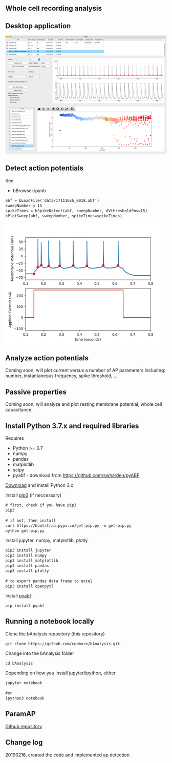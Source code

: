 ## Whole cell recording analysis

## Desktop application

<IMG SRC="img/spike-app.png" width=600>

## Detect action potentials

See
 - bBrowser.ipynb

```
abf = bLoadFile('data/171116sh_0018.abf')
sweepNumber = 15
spikeTimes = bSpikeDetect(abf, sweepNumber, dVthresholdPos=15)
bPlotSweep(abf, sweepNumber, spikeTimes=spikeTimes)
```

<IMG SRC="img/example1.png" width=600>

## Analyze action potentials

Coming soon, will plot current versus a number of AP parameters including: number, instantaneous frequency, spike threshold, ...

## Passive properties

Coming soon, will analyze and plot resting membrane potential, whole cell capacitance.

## Install Python 3.7.x and required libraries

Requires

 - Python >= 3.7
 - numpy
 - pandas
 - matplotlib
 - scipy
 - pyabf - download from https://github.com/swharden/pyABF


[Download][python3] and install Python 3.x

Install [pip3][pip3] (if neccessary)

```
# first, check if you have pip3
pip3

# if not, then install
curl https://bootstrap.pypa.io/get-pip.py -o get-pip.py
python get-pip.py
```

Install jupyter, numpy, matplotlib, plotly

```
pip3 install jupyter
pip3 install numpy
pip3 install matplotlib
pip3 install pandas
pip3 install plotly

# to export pandas data frame to excel
pip3 install openpyxl
```

Install [pyabf][pyabf]

```
pip install pyabf
```

## Running a notebook locally

Clone the bAnalysis repository (this repository)

```
git clone https://github.com/cudmore/bAnalysis.git
```

Change into the bAnalysis folder

```
cd bAnalysis
```

Depending on how you install jupyter/ipython, either

```
jupyter notebook

#or
ipython3 notebook
```

## ParamAP

[Github repository][paramap]

## Change log

20190216, created the code and implemented ap detection


[python3]: https://www.python.org/downloads/
[pip3]: https://pip.pypa.io/en/stable/installing/
[pyabf]: https://github.com/swharden/pyABF
[paramap]: https://github.com/christianrickert/ParamAP

